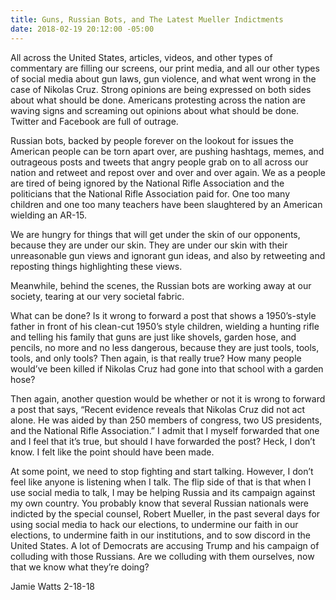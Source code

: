 ```yaml
---
title: Guns, Russian Bots, and The Latest Mueller Indictments
date: 2018-02-19 20:12:00 -05:00
---
```


All across the United States, articles, videos, and other types of commentary are filling our screens, our print media, and all our other types of social media about gun laws, gun violence, and what went wrong in the case of Nikolas Cruz. Strong opinions are being expressed on both sides about what should be done. Americans protesting across the nation are waving signs and screaming out opinions about what should be done.  Twitter and Facebook are full of outrage. 

Russian bots, backed by people forever on the lookout for issues the American people can be torn apart over, are pushing hashtags, memes, and outrageous posts and tweets that angry people grab on to all across our nation and retweet and repost over and over and over again. We as a people are tired of being ignored by the National Rifle Association and the politicians that the National Rifle Association paid for. One too many children and one too many teachers have been slaughtered by an American wielding an AR-15.

We are hungry for things that will get under the skin of our opponents, because they are under our skin. They are under our skin with their unreasonable gun views and ignorant gun ideas, and also by retweeting and reposting things highlighting these views.

Meanwhile, behind the scenes, the Russian bots are working away at our society, tearing at our very societal fabric.

What can be done? Is it wrong to forward a post that shows a 1950’s-style father in front of his clean-cut 1950’s style children, wielding a hunting rifle and telling his family that guns are just like shovels, garden hose, and pencils, no more and no less dangerous, because they are just tools, tools, tools, and only tools? Then again, is that really true? How many people would’ve been killed if Nikolas Cruz had gone into that school with a garden hose?

Then again, another question would be whether or not it is wrong to forward a post that says, “Recent evidence reveals that Nikolas Cruz did not act alone. He was aided by than 250 members of congress, two US presidents, and the National Rifle Association.” I admit that I myself forwarded that one and I feel that it’s true, but should I have forwarded the post? Heck, I don’t know. I felt like the point should have been made.

At some point, we need to stop fighting and start talking. However, I don’t feel like anyone is listening when I talk. The flip side of that is that when I use social media to talk, I may be helping Russia and its campaign against my own country. You probably know that several Russian nationals were indicted by the special counsel, Robert Mueller, in the past several days for using social media to hack our elections, to undermine our faith in our elections, to undermine faith in our institutions, and to sow discord in the United States. A lot of Democrats are accusing Trump and his campaign of colluding with those Russians. Are we colluding with them ourselves, now that we know what they’re doing?

Jamie Watts
2-18-18
